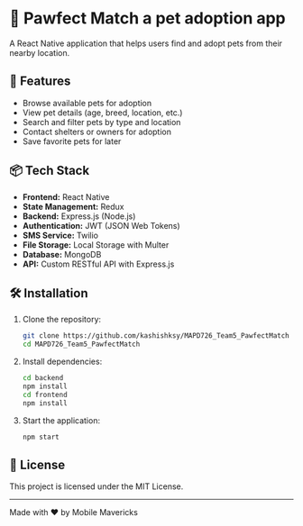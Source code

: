 # 🐾 Pawfect Match a pet adoption app

A React Native application that helps users find and adopt pets from their nearby location.

## 🚀 Features
- Browse available pets for adoption
- View pet details (age, breed, location, etc.)
- Search and filter pets by type and location
- Contact shelters or owners for adoption
- Save favorite pets for later

## 📦 Tech Stack
- **Frontend:** React Native
- **State Management:** Redux
- **Backend:** Express.js (Node.js)
- **Authentication:** JWT (JSON Web Tokens)
- **SMS Service:** Twilio
- **File Storage:** Local Storage with Multer
- **Database:** MongoDB
- **API:** Custom RESTful API with Express.js

## 🛠 Installation
1. Clone the repository:
   ```sh
   git clone https://github.com/kashishksy/MAPD726_Team5_PawfectMatch
   cd MAPD726_Team5_PawfectMatch
   ```
2. Install dependencies:
   ```sh
   cd backend
   npm install
   cd frontend
   npm install
   ```
3. Start the application:
   ```sh
   npm start
   ```


## 📄 License
This project is licensed under the MIT License.

---
Made with ❤️ by Mobile Mavericks


